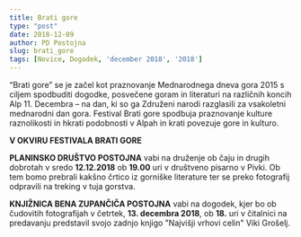 ```yaml
---
title: Brati gore
type: "post"
date: 2018-12-09
author: PD Postojna
slug: brati_gore
tags: [Novice, Dogodek, 'december 2018', '2018']
---
```


“Brati gore” se je začel kot praznovanje Mednarodnega dneva gora 2015 s ciljem spodbuditi dogodke, posvečene goram in literaturi na različnih koncih Alp 11. Decembra – na dan, ki so ga Združeni narodi razglasili za vsakoletni mednarodni dan gora. <!--more--> Festival Brati gore spodbuja praznovanje kulture raznolikosti in hkrati podobnosti v Alpah in krati povezuje gore in kulturo.


**V OKVIRU FESTIVALA BRATI GORE**

**PLANINSKO DRUŠTVO POSTOJNA** vabi na druženje ob čaju in drugih dobrotah v sredo **12.12.2018** ob **19.00** uri v društveno pisarno v Pivki. Ob tem bomo prebrali kakšno črtico iz gorniške literature ter se preko fotografij odpravili na treking v tuja gorstva.

**KNJIŽNICA BENA ZUPANČIČA POSTOJNA** vabi na dogodek, kjer bo ob čudovitih fotografijah v četrtek, **13. decembra 2018**, ob **18.** uri v čitalnici na predavanju predstavil svojo zadnjo knjigo "Najvišji vrhovi celin" Viki Grošelj.


